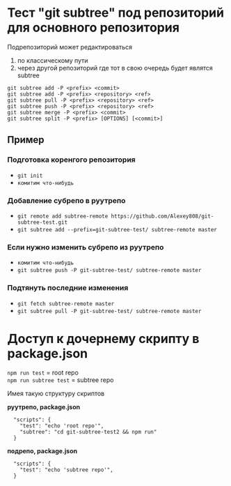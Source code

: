 # Тест "git subtree" под репозиторий для основного репозитория
Подрепозиторий может редактироваться 
1) по классическому пути
2) через другой репозиторий где тот в свою очередь будет являтся subtree  

`git subtree add -P <prefix> <commit>`  
`git subtree add -P <prefix> <repository> <ref>`  
`git subtree pull -P <prefix> <repository> <ref>`  
`git subtree push -P <prefix> <repository> <ref>`  
`git subtree merge -P <prefix> <commit>`  
`git subtree split -P <prefix> [OPTIONS] [<commit>]`  

## Пример

### Подготовка коренгого репозитория  
- `git init`  
- `комитим что-нибудь`  

### Добавление субрепо в руутрепо
- `git remote add subtree-remote https://github.com/Alexey808/git-subtree-test.git`  
- `git subtree add --prefix=git-subtree-test/ subtree-remote master`  

### Если нужно изменить субрепо из руутрепо  
- `комитим что-нибудь`  
- `git subtree push -P git-subtree-test/ subtree-remote master`  

### Подтянуть последние изменения  
- `git fetch subtree-remote master`  
- `git subtree pull -P git-subtree-test/ subtree-remote master`  

# Доступ к дочернему скрипту в package.json  
`npm run test` = root repo  
`npm run subtree test` = subtree repo  

Имея такую структуру скриптов

**руутрепо, package.json**
```
  "scripts": {
    "test": "echo 'root repo'",
    "subtree": "cd git-subtree-test2 && npm run"
  }
```

**подрепо, package.json**
```
  "scripts": {
    "test": "echo 'subtree repo'",
  }
```

